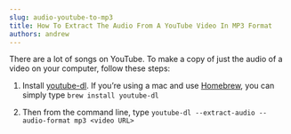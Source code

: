 ```yaml
---
slug: audio-youtube-to-mp3
title: How To Extract The Audio From A YouTube Video In MP3 Format
authors: andrew
---
```


There are a lot of songs on YouTube. To make a copy of just the audio of a video on your computer, follow these steps:

<!--truncate-->


1. Install [youtube-dl](https://youtube-dl.org/). If you’re using a mac and use [Homebrew](https://brew.sh/), you can simply type `brew install youtube-dl`

2. Then from the command line, type `youtube-dl --extract-audio --audio-format mp3 <video URL>`


